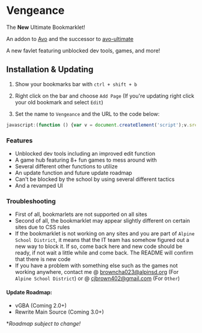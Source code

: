 # Vengeance
The **New** Ultimate Bookmarklet!

An addon to [Avo](https://github.com/FogNetwork/Avo) and the successor to [avo-ultimate](https://github.com/Browncha023/avo-ultimate)

A new favlet featuring unblocked dev tools, games, and more!

## Installation & Updating
1. Show your bookmarks bar with `ctrl + shift + b`

2. Right click on the bar and choose `Add Page` (If you're updating right click your old bookmark and select `Edit`)

3. Set the name to `Vengeance` and the URL to the code below:

```js
javascript:(function () {var v = document.createElement('script');v.src = 'https://cdn.jsdelivr.net/gh/Browncha023/Vengeance@v1.1.1/script.min.js';document.body.appendChild(v);}())
```

### Features
- Unblocked dev tools including an improved edit function
- A game hub featuring 8+ fun games to mess around with
- Several different other functions to utilize
- An update function and future update roadmap
- Can't be blocked by the school by using several different tactics
- And a revamped UI

### Troubleshooting
- First of all, bookmarlets are not supported on all sites
- Second of all, the bookmarklet may appear slightly different on certain sites due to CSS rules
- If the bookmarklet is not working on any sites and you are part of `Alpine School District`, it means that the IT team has somehow figured out a new way to block it. If so, come back here and new code should be ready, if not wait a little while and come back. The README will confirm that there is new code
- If you have a problem with something else such as the games not working anywhere, contact me @ browncha023@alpinsd.org (For `Alpine School District`) or @ cjbrown402@gmail.com (For `Other`)

#### Update Roadmap:
- vGBA (Coming 2.0+)
- Rewrite Main Source (Coming 3.0+)

**Roadmap subject to change!*
